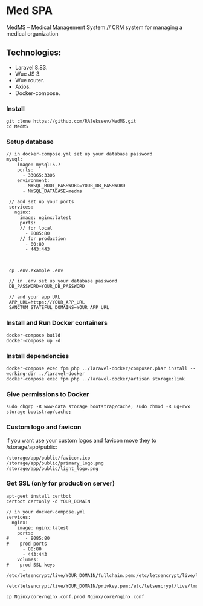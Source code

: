 # Med SPA
MedMS – Medical Management System // CRM system for managing a medical organization

## Technologies:
- Laravel 8.83.
- Wue JS 3.
- Wue router.
- Axios.
- Docker-compose.

### Install
    git clone https://github.com/RAlekseev/MedMS.git
    cd MedMS
    
    
    
### Setup database

    // in docker-compose.yml set up your database password
    mysql:
        image: mysql:5.7
        ports:
          - 33065:3306
        environment:
          - MYSQL_ROOT_PASSWORD=YOUR_DB_PASSWORD
          - MYSQL_DATABASE=medms
          
     // and set up your ports
     services:
       nginx:
         image: nginx:latest
         ports:
         // for local
           - 8085:80
         // for prodaction
           - 80:80
           - 443:443
          
          
          
     cp .env.example .env
     
     // in .env set up your database password
     DB_PASSWORD=YOUR_DB_PASSWORD
     
     // and your app URL
     APP_URL=https://YOUR_APP_URL
     SANCTUM_STATEFUL_DOMAINS=YOUR_APP_URL
          
          
### Install and Run Docker containers
    docker-compose build
    docker-compose up -d
    
### Install dependencies
    docker-compose exec fpm php ../laravel-docker/composer.phar install --working-dir ../laravel-docker
    docker-compose exec fpm php ../laravel-docker/artisan storage:link

### Give permissions to Docker
    sudo chgrp -R www-data storage bootstrap/cache; sudo chmod -R ug+rwx storage bootstrap/cache;
    
### Custom logo and favicon
if you want use your custom logos and favicon
move they to /storage/app/public:

    /storage/app/public/favicon.ico
    /storage/app/public/primary_logo.png
    /storage/app/public/light_logo.png

### Get SSL (only for production server)
    apt-geet install certbot
    certbot certonly -d YOUR_DOMAIN
    
    // in your docker-compose.yml
    services:
      nginx:
        image: nginx:latest
        ports:
    #      - 8085:80
    #    prod ports
          - 80:80
          - 443:443
        volumes:
    #    prod SSL keys
          - /etc/letsencrypt/live/YOUR_DOMAIN/fullchain.pem:/etc/letsencrypt/live/lms.kg/fullchain.pem
          - /etc/letsencrypt/live/YOUR_DOMAIN/privkey.pem:/etc/letsencrypt/live/lms.kg/privkey.pem
          
    cp Nginx/core/nginx.conf.prod Nginx/core/nginx.conf
    
